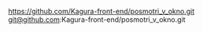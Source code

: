 https://github.com/Kagura-front-end/posmotri_v_okno.git
git@github.com:Kagura-front-end/posmotri_v_okno.git